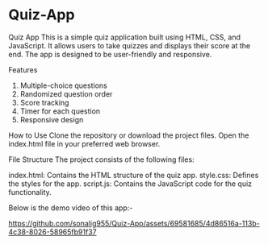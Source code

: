 # Quiz-App

Quiz App
This is a simple quiz application built using HTML, CSS, and JavaScript. It allows users to take quizzes and displays their score at the end. The app is designed to be user-friendly and responsive.

Features
1) Multiple-choice questions
2) Randomized question order
3) Score tracking
4) Timer for each question
5) Responsive design


How to Use
Clone the repository or download the project files.
Open the index.html file in your preferred web browser.

File Structure
The project consists of the following files:

index.html: Contains the HTML structure of the quiz app.
style.css: Defines the styles for the app.
script.js: Contains the JavaScript code for the quiz functionality.



Below is the demo video of this app:-


https://github.com/sonalig955/Quiz-App/assets/69581685/4d86516a-113b-4c38-8026-58965fb91f37



